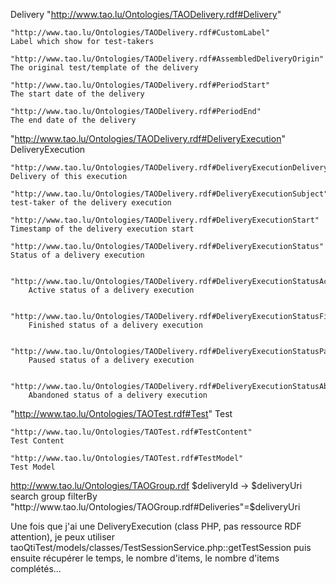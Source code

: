 Delivery
"http://www.tao.lu/Ontologies/TAODelivery.rdf#Delivery"

    "http://www.tao.lu/Ontologies/TAODelivery.rdf#CustomLabel"
    Label which show for test-takers

    "http://www.tao.lu/Ontologies/TAODelivery.rdf#AssembledDeliveryOrigin"
    The original test/template of the delivery

    "http://www.tao.lu/Ontologies/TAODelivery.rdf#PeriodStart"
    The start date of the delivery

    "http://www.tao.lu/Ontologies/TAODelivery.rdf#PeriodEnd"
    The end date of the delivery


"http://www.tao.lu/Ontologies/TAODelivery.rdf#DeliveryExecution"
DeliveryExecution

    "http://www.tao.lu/Ontologies/TAODelivery.rdf#DeliveryExecutionDelivery"
    Delivery of this execution

    "http://www.tao.lu/Ontologies/TAODelivery.rdf#DeliveryExecutionSubject"
    test-taker of the delivery execution

    "http://www.tao.lu/Ontologies/TAODelivery.rdf#DeliveryExecutionStart"
    Timestamp of the delivery execution start

    "http://www.tao.lu/Ontologies/TAODelivery.rdf#DeliveryExecutionStatus"
    Status of a delivery execution

        "http://www.tao.lu/Ontologies/TAODelivery.rdf#DeliveryExecutionStatusActive"
        Active status of a delivery execution

        "http://www.tao.lu/Ontologies/TAODelivery.rdf#DeliveryExecutionStatusFinished"
        Finished status of a delivery execution

        "http://www.tao.lu/Ontologies/TAODelivery.rdf#DeliveryExecutionStatusPaused"
        Paused status of a delivery execution

        "http://www.tao.lu/Ontologies/TAODelivery.rdf#DeliveryExecutionStatusAbandoned"
        Abandoned status of a delivery execution

"http://www.tao.lu/Ontologies/TAOTest.rdf#Test"
Test

    "http://www.tao.lu/Ontologies/TAOTest.rdf#TestContent"
    Test Content
    
    "http://www.tao.lu/Ontologies/TAOTest.rdf#TestModel"
    Test Model

http://www.tao.lu/Ontologies/TAOGroup.rdf
$deliveryId -> $deliveryUri
search group filterBy "http://www.tao.lu/Ontologies/TAOGroup.rdf#Deliveries"=$deliveryUri

Une fois que j'ai une DeliveryExecution (class PHP, pas ressource RDF attention), je peux utiliser taoQtiTest/models/classes/TestSessionService.php::getTestSession puis ensuite récupérer le temps, le nombre d'items, le nombre d'items complétés...

    
